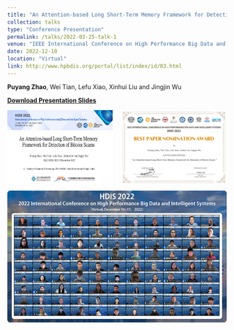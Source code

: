 ```yaml
---
title: "An Attention-based Long Short-Term Memory Framework for Detection of Bitcoin Scams."
collection: talks
type: "Conference Presentation"
permalink: /talks/2022-03-25-talk-1
venue: "IEEE International Conference on High Performance Big Data and Intelligent Systems 2022"
date: 2022-12-10
location: "Virtual"
link: http://www.hpbdis.org/portal/list/index/id/83.html
---
```


**Puyang Zhao**, Wei Tian, Lefu Xiao, Xinhui Liu and Jingjin Wu

**[Download Presentation Slides](/files/Ponzi.pptx)**

<div style="display:flex; justify-content:space-between;">
  <img src="/images/ppt-first-slide.jpg" alt="First Slide of Presentation" style="width:48%;">
  <img src="/images/bp.png" alt="Best Paper Nomination Award" style="width:48%;">
</div>

![Group Photo](/images/hdis2022.jpg)
